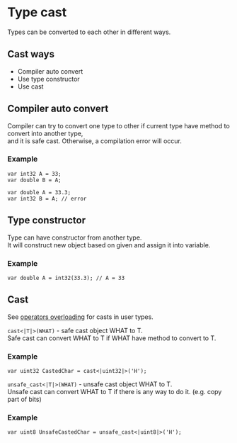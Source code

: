 # Type cast

Types can be converted to each other in different ways.



## Cast ways

- Compiler auto convert
- Use type constructor
- Use cast



## Compiler auto convert

Compiler can try to convert one type to other if current type have method to convert into another type, \
and it is safe cast. Otherwise, a compilation error will occur.

### Example

```
var int32 A = 33;
var double B = A; 
```

```
var double A = 33.3;
var int32 B = A; // error
```



## Type constructor

Type can have constructor from another type. \
It will construct new object based on given and assign it into variable.

### Example

```
var double A = int32(33.3); // A = 33
```



## Cast

See [operators overloading](TODO) for casts in user types.

`cast<|T|>(WHAT)` - safe cast object WHAT to T. \
Safe cast can convert WHAT to T if WHAT have method to convert to T.

### Example

```
var uint32 CastedChar = cast<|uint32|>('H');
```

`unsafe_cast<|T|>(WHAT)` - unsafe cast object WHAT to T. \
Unsafe cast can convert WHAT to T if there is any way to do it. (e.g. copy part of bits)

### Example

```
var uint8 UnsafeCastedChar = unsafe_cast<|uint8|>('H');
```
